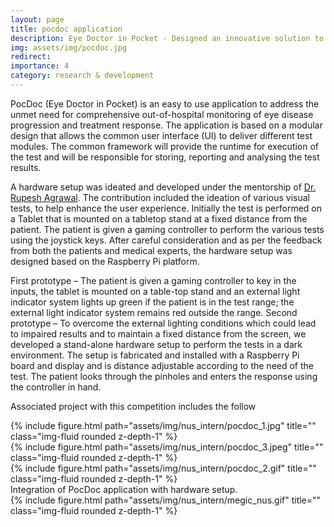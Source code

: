 ```yaml
---
layout: page
title: pocdoc application
description: Eye Doctor in Pocket - Designed an innovative solution to solve the problem of eye screening at homes. 
img: assets/img/pocdoc.jpg
redirect:
importance: 4
category: research & development
---
```


PocDoc (Eye Doctor in Pocket) is an easy to use application to address the unmet need for comprehensive out-of-hospital monitoring of eye disease progression and treatment response. The application is based on a modular design that allows the common user interface (UI) to deliver different test modules. The common framework will provide the runtime for execution of the test and will be responsible for storing, reporting and analysing the test results.

A hardware setup was ideated and developed under the mentorship of <a href="https://rupeshagrawal.info/">Dr. Rupesh Agrawal</a>. The contribution included the ideation of various visual tests, to help enhance the user experience.
Initially the test is performed on a Tablet that is mounted on a tabletop stand at a fixed distance from the patient. The patient is given a gaming controller to perform the various tests using the joystick keys.
After careful consideration and as per the feedback from both the patients and medical experts, the hardware setup was designed based on the Raspberry Pi platform.   

First prototype – The patient is given a gaming controller to key in the inputs, the tablet is mounted on a table-top stand and an external light indicator system lights up green if the patient is in the test range; the external light indicator system remains red outside the range.
Second prototype – To overcome the external lighting conditions which could lead to impaired results and to maintain a fixed distance from the screen, we developed a stand-alone hardware setup to perform the tests in a dark environment. The setup is fabricated and installed with a Raspberry Pi board and display and is distance adjustable according to the need of the test. The patient looks through the pinholes and enters the response using the controller in hand.

Associated project with this competition includes the follow


<div class="row">
    <div class="col-sm mt-3 mt-md-0">
      {% include figure.html path="assets/img/nus_intern/pocdoc_1.jpg" title="" class="img-fluid rounded z-depth-1" %}
    </div>
    <div class="col-sm mt-3 mt-md-0">
        {% include figure.html path="assets/img/nus_intern/pocdoc_3.jpeg" title="" class="img-fluid rounded z-depth-1" %}
    </div>
    <div class="col-sm mt-3 mt-md-0">
        {% include figure.html path="assets/img/nus_intern/pocdoc_2.gif" title="" class="img-fluid rounded z-depth-1" %}
    </div>
</div>
<div class="caption">
    Integration of PocDoc application with hardware setup.
</div>
<div class="row">
    <div class="col-sm mt-3 mt-md-0">
        {% include figure.html path="assets/img/nus_intern/megic_nus.gif" title="" class="img-fluid rounded z-depth-1" %}
    </div>
</div>
<div class="caption">
</div>
